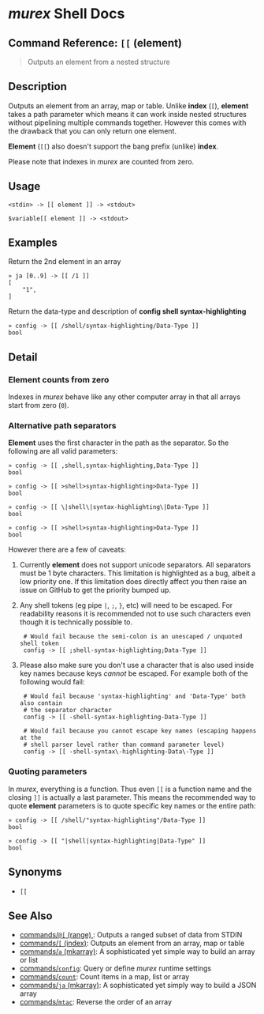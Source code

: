 # _murex_ Shell Docs

## Command Reference: `[[` (element)

> Outputs an element from a nested structure

## Description

Outputs an element from an array, map or table. Unlike **index** (`[`),
**element** takes a path parameter which means it can work inside nested
structures without pipelining multiple commands together. However this
comes with the drawback that you can only return one element.

**Element** (`[[`) also doesn't support the bang prefix (unlike) **index**.

Please note that indexes in _murex_ are counted from zero.

## Usage

    <stdin> -> [[ element ]] -> <stdout>
    
    $variable[[ element ]] -> <stdout>

## Examples

Return the 2nd element in an array

    » ja [0..9] -> [[ /1 ]]
    [
        "1",
    ]
    
Return the data-type and description of **config shell syntax-highlighting**

    » config -> [[ /shell/syntax-highlighting/Data-Type ]]
    bool

## Detail

### Element counts from zero

Indexes in _murex_ behave like any other computer array in that all arrays
start from zero (`0`).

### Alternative path separators

**Element** uses the first character in the path as the separator. So the
following are all valid parameters:

    » config -> [[ ,shell,syntax-highlighting,Data-Type ]]
    bool
    
    » config -> [[ >shell>syntax-highlighting>Data-Type ]]
    bool
    
    » config -> [[ \|shell\|syntax-highlighting\|Data-Type ]]
    bool
    
    » config -> [[ >shell>syntax-highlighting>Data-Type ]]
    bool
    
However there are a few of caveats:

1. Currently **element** does not support unicode separators. All separators
   must be 1 byte characters. This limitation is highlighted as a bug, albeit
   a low priority one. If this limitation does directly affect you then raise
   an issue on GitHub to get the priority bumped up.

2. Any shell tokens (eg pipe `|`, `;`, `}`, etc) will need to be escaped. For
   readability reasons it is recommended not to use such characters even
   though it is technically possible to.

        # Would fail because the semi-colon is an unescaped / unquoted shell token
        config -> [[ ;shell-syntax-highlighting;Data-Type ]]
    
3. Please also make sure you don't use a character that is also used inside
   key names because keys _cannot_ be escaped. For example both of the
   following would fail:

        # Would fail because 'syntax-highlighting' and 'Data-Type' both also contain
        # the separator character
        config -> [[ -shell-syntax-highlighting-Data-Type ]]
    
        # Would fail because you cannot escape key names (escaping happens at the
        # shell parser level rather than command parameter level)
        config -> [[ -shell-syntax\-highlighting-Data\-Type ]]
    
### Quoting parameters

In _murex_, everything is a function. Thus even `[[` is a function name and
the closing `]]` is actually a last parameter. This means the recommended way
to quote **element** parameters is to quote specific key names or the entire
path:

    » config -> [[ /shell/"syntax-highlighting"/Data-Type ]]
    bool
    
    » config -> [[ "|shell|syntax-highlighting|Data-Type" ]]
    bool

## Synonyms

* `[[`


## See Also

* [commands/`@[` (range) ](../commands/range.md):
  Outputs a ranged subset of data from STDIN
* [commands/`[` (index)](../commands/index.md):
  Outputs an element from an array, map or table
* [commands/`a` (mkarray)](../commands/a.md):
  A sophisticated yet simple way to build an array or list
* [commands/`config`](../commands/config.md):
  Query or define _murex_ runtime settings
* [commands/`count`](../commands/count.md):
  Count items in a map, list or array
* [commands/`ja` (mkarray)](../commands/ja.md):
  A sophisticated yet simply way to build a JSON array
* [commands/`mtac`](../commands/mtac.md):
  Reverse the order of an array